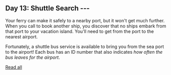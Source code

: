 ## Day 13: Shuttle Search ---

Your ferry can make it safely to a nearby port, but it won't get much further. When you call to book another ship, you discover that no ships embark from that port to your vacation island. You'll need to get from the port to the nearest airport.

Fortunately, a shuttle bus service is available to bring you from the sea port to the airport! Each bus has an ID number that also indicates *how often the bus leaves for the airport*.

[Read all](https://adventofcode.com/2020/day/13)

